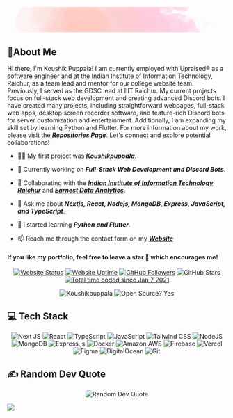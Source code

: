 <div align='center'>

![Koushikpuppala](./.github/intro.gif)

<!-- ![Koushikpuppala](https://capsule-render.vercel.app/api?type=waving&color=gradient&height=200&section=header&text=𝑲𝒐𝒖𝒔𝒉𝒊𝒌%20𝑷𝒖𝒑𝒑𝒂𝒍𝒂&fontSize=80&fontAlignY=35&animation=twinkling&fontColor=gradient) -->

</div>

## 💫About Me

Hi there, I'm Koushik Puppala! I am currently employed with Upraised® as a software engineer and at the Indian Institute of Information Technology, Raichur, as a team lead and mentor for our college website team. Previously, I served as the GDSC lead at IIIT Raichur. My current projects focus on full-stack web development and creating advanced Discord bots. I have created many projects, including straightforward webpages, full-stack web apps, desktop screen recorder software, and feature-rich Discord bots for server customization and entertainment. Additionally, I am expanding my skill set by learning Python and Flutter. For more information about my work, please visit the **_[Repositories Page](https://github.com/koushikpuppala?tab=repositories)_**. Let's connect and explore potential collaborations!

- 👨‍💻 My first project was **_[Koushikpuppala](https://koushikpuppala.com)_**.

- 🔭 Currently working on **_Full-Stack Web Development and Discord Bots_**.

- 👯 Collaborating with the **_[Indian Institute of Information Technology Raichur](https://iiitr.ac.in)_** and **_[Earnest Data Analytics](https://earnestdata-analytics.in)_**.

- 💬 Ask me about **_Nextjs, React, Nodejs, MongoDB, Express, JavaScript, and TypeScript_**.

- 🌱 I started learning **_Python and Flutter_**.

- 📫 Reach me through the contact form on my **_[Website](https://koushikpuppala.com/contact)_**

#### **If you like my portfolio, feel free to leave a star 🌟 which encourages me!**

<div align='center'>

[![Website Status](https://img.shields.io/website?style=social&url=https%3A%2F%2Fkoushikpuppala.com&logo=Microsoft%20Edge&logoColor=%23000000)](https://koushikpuppala.com) [![Website Uptime](https://img.shields.io/uptimerobot/ratio/m791998307-456ba3ddfb31f7b23ce7a096?style=social&logo=Microsoft%20Edge&logoColor=%23000000)](https://koushikpuppala.com/status) [![GitHub Followers](https://img.shields.io/github/followers/koushikpuppala.svg?style=social&label=Follow)](https://github.com/koushikpuppala?tab=followers) ![GitHub Stars](https://img.shields.io/github/stars/koushikpuppala?affiliations=OWNER%2CCOLLABORATOR%2CORGANIZATION_MEMBER&style=social) [![Total time coded since Jan 7 2021](https://wakatime.com/badge/user/72e2ce29-83ee-4ab0-b7c6-aafe16410611.svg?style=social)](https://wakatime.com/@koushikpuppala)

![Koushikpuppala](https://komarev.com/ghpvc/?username=koushikpuppala&label=Profile%20views&color=0e75b6) ![Open Source? Yes](https://badgen.net/badge/Open%20Source%20%3F/Yes%21/blue?icon=github)

</div>

## 💻 Tech Stack

<div align="center">

![Next JS](https://img.shields.io/badge/Next-black?style=social&logo=next.js) ![React](https://img.shields.io/badge/React-black.svg?style=social&logo=react&logoColor=%2361DAFB) ![TypeScript](https://img.shields.io/badge/Typescript-black.svg?style=social&logo=typescript&logoColor=%233178C6) ![JavaScript](https://img.shields.io/badge/Javascript-black.svg?style=social&logo=javascript&logoColor=%23F7DF1E) ![Tailwind CSS](https://img.shields.io/badge/Tailwind%20CSS-black.svg?style=social&logo=tailwindcss) ![NodeJS](https://img.shields.io/badge/Node.JS-black?style=social&logo=Node.JS) ![MongoDB](https://img.shields.io/badge/MongoDB-black.svg?style=social&logo=mongodb)
![Express.js](https://img.shields.io/badge/Express.js-black.svg?style=social&logo=express&logoColor=%2361DAFB) ![Docker](https://img.shields.io/badge/Docker-black.svg?style=social&logo=docker) ![Amazon AWS](https://img.shields.io/badge/Amazon%20AWS-black.svg?style=social&logo=amazonwebservices) ![Firebase](https://img.shields.io/badge/Firebase-black.svg?style=social&logo=firebase&logoColor=%23FFCA28) ![Vercel](https://img.shields.io/badge/Vercel-black.svg?style=social&logo=vercel) ![Figma](https://img.shields.io/badge/Figma-black.svg?style=social&logo=figma) ![DigitalOcean](https://img.shields.io/badge/DigitalOcean-black.svg?style=social&logo=DigitalOcean) ![Git](https://img.shields.io/badge/Git-black.svg?style=social&logo=git)

</div>

## ✍️ Random Dev Quote

<div align="center">

![Random Dev Quote](https://quotes-github-readme.vercel.app/api?type=horizontal&theme=tokyonight)

</div>

![](https://hit.yhype.me/github/profile?user_id=70138027)
